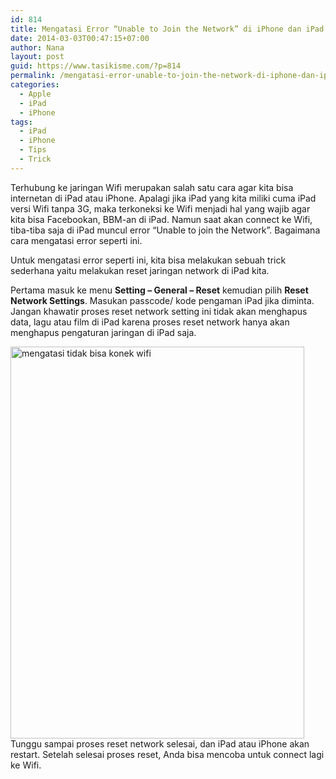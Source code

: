 ```yaml
---
id: 814
title: Mengatasi Error “Unable to Join the Network” di iPhone dan iPad
date: 2014-03-03T00:47:15+07:00
author: Nana
layout: post
guid: https://www.tasikisme.com/?p=814
permalink: /mengatasi-error-unable-to-join-the-network-di-iphone-dan-ipad/
categories:
  - Apple
  - iPad
  - iPhone
tags:
  - iPad
  - iPhone
  - Tips
  - Trick
---
```

Terhubung ke jaringan Wifi merupakan salah satu cara agar kita bisa internetan di iPad atau iPhone. Apalagi jika iPad yang kita miliki cuma iPad versi Wifi tanpa 3G, maka terkoneksi ke Wifi menjadi hal yang wajib agar kita bisa Facebookan, BBM-an di iPad. Namun saat akan connect ke Wifi, tiba-tiba saja di iPad muncul error “Unable to join the Network”. Bagaimana cara mengatasi error seperti ini.

Untuk mengatasi error seperti ini, kita bisa melakukan sebuah trick sederhana yaitu melakukan reset jaringan network di iPad kita.

Pertama masuk ke menu **Setting – General – Reset** kemudian pilih **Reset Network Settings**. Masukan passcode/ kode pengaman iPad jika diminta. Jangan khawatir proses reset network setting ini tidak akan menghapus data, lagu atau film di iPad karena proses reset network hanya akan menghapus pengaturan jaringan di iPad saja.

<img loading="lazy"  src="https://4.bp.blogspot.com/-OKe2qk6dz8Y/UxPQepn5ZiI/AAAAAAAACv0/36YpA7hzirg/s1600/wifi_error_unable_to_join_the_network.png" alt="mengatasi tidak bisa konek wifi" width="470" height="627" />  
Tunggu sampai proses reset network selesai, dan iPad atau iPhone akan restart. Setelah selesai proses reset, Anda bisa mencoba untuk connect lagi ke Wifi.